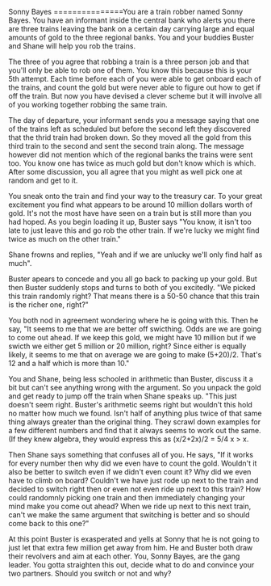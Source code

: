 Sonny Bayes
===============You are a train robber named Sonny Bayes. You have an informant inside the central 
bank who alerts you there are three trains leaving the bank on a certain day carrying 
large and equal amounts of gold to the three regional banks. You and your buddies 
Buster and Shane will help you rob the trains. 

The three of you agree that robbing a train is a three person job and that you'll only 
be able to rob one of them. You know this because this is your 5th attempt. Each time
before each of you were able to get onboard each of the trains, and count the gold 
but were never able to figure out how to get if off the train. But now you have devised
a clever scheme but it will involve all of you working together robbing the same train. 

The day of departure, your informant sends you a message saying that one of the trains 
left as scheduled but before the second left they discovered that the thrid train had 
broken down. So they moved all the gold from this third train to the second and sent 
the second train along. The message however did not mention which of the regional banks 
the trains were sent too. You know one has twice as much gold but don't know which is 
which. After some discussion, you all agree that you might as well pick one at random and 
get to it. 

You sneak onto the train and find your way to the treasury car. To your great excitement
you find what appears to be around 10 million dollars worth of gold. It's not the most 
have have seen on a train but is still more than you had hoped. As you begin loading 
it up, Buster says "You know, it isn't too late to just leave this and go rob the 
other train. If we're lucky we might find twice as much on the other train." 

Shane frowns and replies, "Yeah and if we are unlucky we'll only find half as much". 

Buster apears to concede and you all go back to packing up your gold. But then Buster 
suddenly stops and turns to both of you excitedly. "We picked this train randomly right? 
That means there is a 50-50 chance that this train is the richer one, right?"

You both nod in agreement wondering where he is going with this. Then he say, "It seems
to me that we are better off swicthing. Odds are we are going to come out ahead. If we
keep this gold, we might have 10 million but if we swicth we either get 5 million or 20 
million, right? Since either is equally likely, it seems to me that on average we 
are going to make (5+20)/2. That's 12 and a half which is more than 10."

You and Shane, being less schooled in arithmetic than Buster, discuss it a bit but 
can't see anything wrong with the argument. So you unpack the gold and get ready to jump
off the train when Shane speaks up. "This just doesn't seem right. Buster's arithmetic
seems right but wouldn't this hold no matter how much we found. Isn't half of anything
plus twice of that same thing always greater than the original thing. They scrawl down
examples for a few different numbers and find that it always seems to work out the same. 
(If they knew algebra, they would express this as (x/2+2x)/2 = 5/4 x > x. 

Then Shane says something that confuses all of you. He says, "If it works for every number
then why did we even have to count the gold. Wouldn't it also be better to switch even
if we didn't even count it? Why did we even have to climb on board? Couldn't we have 
just rode up next to the train and decided to switch right then or even not even ride up
next to this train? How could randomnly picking one train and then immediately changing
your mind make you come out ahead? When we ride up next to this next train, can't we make 
the same argument that switching is better and so should come back to this one?"

At this point Buster is exasperated and yells at Sonny that he is not going to just let
that extra few million get away from him. He and Buster both draw their revolvers and aim
at each other. You, Sonny Bayes, are the gang leader. You gotta straighten this out, 
decide what to do and convince your two partners. Should you switch or not and why?
